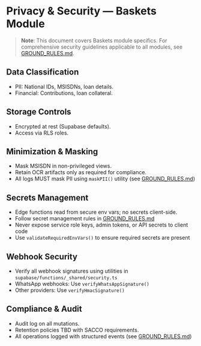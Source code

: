 # Privacy & Security — Baskets Module

> **Note**: This document covers Baskets module specifics. For comprehensive security guidelines applicable to all modules, see [GROUND_RULES.md](GROUND_RULES.md).

## Data Classification
- PII: National IDs, MSISDNs, loan details.
- Financial: Contributions, loan collateral.

## Storage Controls
- Encrypted at rest (Supabase defaults).
- Access via RLS roles.

## Minimization & Masking
- Mask MSISDN in non-privileged views.
- Retain OCR artifacts only as required for compliance.
- All logs MUST mask PII using `maskPII()` utility (see [GROUND_RULES.md](GROUND_RULES.md))

## Secrets Management
- Edge functions read from secure env vars; no secrets client-side.
- Follow secret management rules in [GROUND_RULES.md](GROUND_RULES.md#secret-management)
- Never expose service role keys, admin tokens, or API secrets to client code
- Use `validateRequiredEnvVars()` to ensure required secrets are present

## Webhook Security
- Verify all webhook signatures using utilities in `supabase/functions/_shared/security.ts`
- WhatsApp webhooks: Use `verifyWhatsAppSignature()`
- Other providers: Use `verifyHmacSignature()`

## Compliance & Audit
- Audit log on all mutations.
- Retention policies TBD with SACCO requirements.
- All operations logged with structured events (see [GROUND_RULES.md](GROUND_RULES.md#observability))

